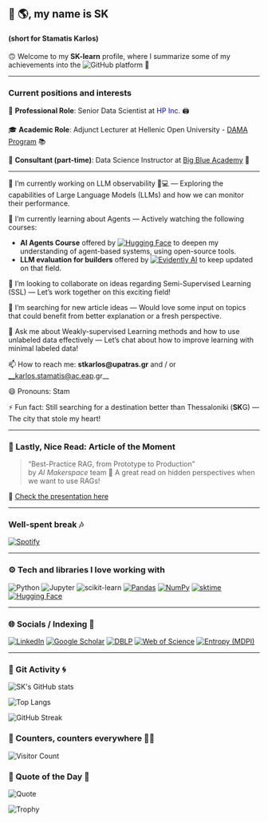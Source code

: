## 👋 🌎, my name is SK 
#### (short for Stamatis Karlos)  

🙃 Welcome to my **SK-learn** profile, where I summarize some of my achievements into the ![GitHub](https://img.shields.io/badge/GitHub-000000?style=flat&logo=github&logoColor=white) platform 📍

---

### Current positions and interests

💼 __Professional Role__: Senior Data Scientist at <span style="color:blue">HP Inc.</span> 🖨️

🎓 __Academic Role__: Adjunct Lecturer at Hellenic Open University - [DAMA Program](https://www.eap.gr/en/data-science-and-machine-learning/) 📚

🐋 __Consultant (part-time)__: Data Science Instructor at [Big Blue Academy](https://bigblue.academy/en/team) :large_blue_circle:

----
🔭 I’m currently working on LLM observability 🤖💻 — Exploring the capabilities of Large Language Models (LLMs) and how we can monitor their performance.

🌱 I’m currently learning about Agents — Actively watching the following courses:
- **AI Agents Course** offered by [![Hugging Face](https://img.shields.io/badge/Hugging%20Face-FFD21E?logo=huggingface&logoColor=000)](#) to deepen my understanding of agent-based systems, using open-source tools.
- **LLM evaluation for builders** offered by [![Evidently AI](https://img.shields.io/badge/Evidently%20AI-EF3E36?style=for-the-badge&logo=chart-bar&logoColor=white)](#) to keep updated on that field.

👯 I’m looking to collaborate on ideas regarding Semi-Supervised Learning (SSL) — Let’s work together on this exciting field!

🤔 I’m searching for new article ideas — Would love some input on topics that could benefit from better explanation or a fresh perspective.

💬 Ask me about Weakly-supervised Learning methods and how to use unlabeled data effectively — Let’s chat about how to improve learning with minimal labeled data!

📫 How to reach me: __stkarlos@upatras.gr__ and / or __karlos.stamatis@ac.eap.gr__

😄 Pronouns: Stam

⚡ Fun fact: Still searching for a destination better than Thessaloniki (**SK**G) — The city that stole my heart!

---

### 📰 Lastly, Nice Read: Article of the Moment

> “Best-Practice RAG, from Prototype to Production”  
> by *AI Makerspace* team
> 🧠 A great read on hidden perspectives when we want to use RAGs!

📖 [Check the presentation here](https://www.canva.com/design/DAGnbuv7lyw/r3DQyL9y6vGh8kuAYZmwlg/view?utm_content=DAGnbuv7lyw&utm_campaign=designshare&utm_medium=link2&utm_source=uniquelinks&utlId=hbf612e67eb)

---

### Well-spent break :notes:

[![Spotify](https://img.shields.io/badge/Spotify-1DB954?style=for-the-badge&logo=spotify&logoColor=white)](https://open.spotify.com/track/72F8Vzk3VP5VjnKD6xNwFF?si=21efca61c58b4ddf)
<br/>

---

### ⚙️ Tech and libraries I love working with
<p></p>

![Python](https://img.shields.io/badge/-Python-3776AB?style=flat&logo=python&logoColor=white)
![Jupyter](https://img.shields.io/badge/-Jupyter-F37626?style=flat&logo=jupyter&logoColor=white)
![scikit-learn](https://img.shields.io/badge/-scikit--learn-F7931E?style=flat&logo=scikit-learn&logoColor=white)
[![Pandas](https://img.shields.io/badge/Pandas-ML%20Library-150458?style=flat&logo=pandas&logoColor=white)](https://github.com/pandas-dev/pandas)
[![NumPy](https://img.shields.io/badge/NumPy-ML%20Library-013243?style=flat&logo=numpy&logoColor=white)](https://github.com/numpy/numpy)
[![sktime](https://img.shields.io/badge/sktime-ML%20Library-45a3e1?style=flat&logo=python&logoColor=white)](https://github.com/alan-turing-institute/sktime)
[![Hugging Face](https://img.shields.io/badge/Hugging%20Face-ML%20Library-FF5C8D?style=flat&logo=HuggingFace&logoColor=white)](https://github.com/huggingface/transformers)

---

### 🌐 Socials / Indexing 🔎

[![LinkedIn](https://img.shields.io/badge/LinkedIn-0A66C2?style=for-the-badge&logo=linkedin&logoColor=white)](https://www.linkedin.com/in/stamatis-karlos-a404a654/)
[![Google Scholar](https://img.shields.io/badge/Google%20Scholar-4285F4?style=for-the-badge&logo=google-scholar&logoColor=white)](https://scholar.google.gr/citations?user=1EWp3jQAAAAJ&hl=el)
[![DBLP](https://img.shields.io/badge/DBLP-004f9f?style=for-the-badge&logo=data&logoColor=white)](https://dblp.org/pid/167/5087.html)
[![Web of Science](https://img.shields.io/badge/Web%20of%20Science%20Reviewer-800080?style=for-the-badge&logo=academia&logoColor=white)](https://www.webofscience.com/wos/author/record/AAJ-4728-2020)
[![Entropy (MDPI)](https://img.shields.io/badge/Entropy%20(MDPI)-007396?style=for-the-badge&logo=readthedocs&logoColor=white)](https://www.mdpi.com/journal/entropy/submission_reviewers?search=)


---

### 💾 Git Activity 🌀
![SK's GitHub stats](https://github-readme-stats.vercel.app/api?username=terry07&show_icons=true)

![Top Langs](https://github-readme-stats.vercel.app/api/top-langs/?username=terry07&layout=compact)

![GitHub Streak](https://streak-stats.demolab.com?user=terry07&theme=default)

### 👀 Counters, counters everywhere 🧸📝

![Visitor Count](https://komarev.com/ghpvc/?username=terry07&color=blue)

<!--
// ![Python](https://img.shields.io/badge/-Python-3776AB?style=flat&logo=python&logoColor=white)
// #![Jupyter](https://img.shields.io/badge/-Jupyter-F37626?style=flat&logo=jupyter&logoColor=white)
-->

### 💬 Quote of the Day 🔄 
![Quote](https://quotes-github-readme.vercel.app/api?type=horizontal&theme=light)


![Trophy](https://github-profile-trophy.vercel.app/?username=terry07)

